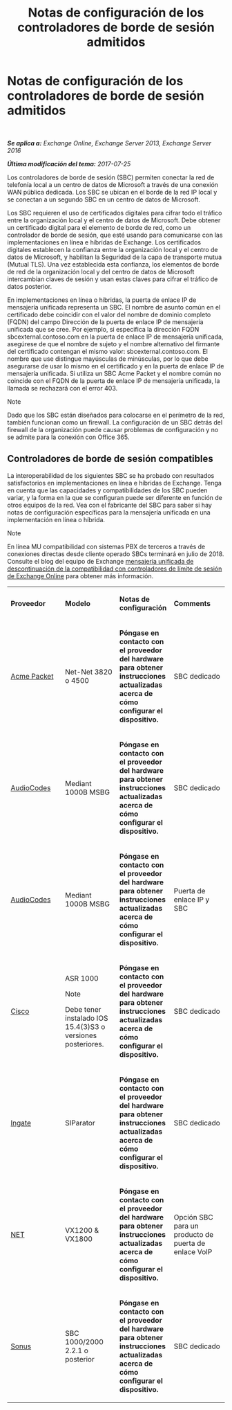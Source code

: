 ﻿---
title: 'Notas de configuración de los controladores de borde de sesión admitidos'
TOCTitle: Notas de configuración de los controladores de borde de sesión admitidos
ms:assetid: d161f94a-a243-4294-93b3-2bf1dc17b59f
ms:mtpsurl: https://technet.microsoft.com/es-es/library/JJ673565(v=EXCHG.150)
ms:contentKeyID: 50556889
ms.date: 05/22/2018
mtps_version: v=EXCHG.150
ms.translationtype: MT
---

# Notas de configuración de los controladores de borde de sesión admitidos

 

_**Se aplica a:** Exchange Online, Exchange Server 2013, Exchange Server 2016_

_**Última modificación del tema:** 2017-07-25_

Los controladores de borde de sesión (SBC) permiten conectar la red de telefonía local a un centro de datos de Microsoft a través de una conexión WAN pública dedicada. Los SBC se ubican en el borde de la red IP local y se conectan a un segundo SBC en un centro de datos de Microsoft.

Los SBC requieren el uso de certificados digitales para cifrar todo el tráfico entre la organización local y el centro de datos de Microsoft. Debe obtener un certificado digital para el elemento de borde de red, como un controlador de borde de sesión, que esté usando para comunicarse con las implementaciones en línea e híbridas de Exchange. Los certificados digitales establecen la confianza entre la organización local y el centro de datos de Microsoft, y habilitan la Seguridad de la capa de transporte mutua (Mutual TLS). Una vez establecida esta confianza, los elementos de borde de red de la organización local y del centro de datos de Microsoft intercambian claves de sesión y usan estas claves para cifrar el tráfico de datos posterior.

En implementaciones en línea o híbridas, la puerta de enlace IP de mensajería unificada representa un SBC. El nombre de asunto común en el certificado debe coincidir con el valor del nombre de dominio completo (FQDN) del campo Dirección de la puerta de enlace IP de mensajería unificada que se cree. Por ejemplo, si especifica la dirección FQDN sbcexternal.contoso.com en la puerta de enlace IP de mensajería unificada, asegúrese de que el nombre de sujeto y el nombre alternativo del firmante del certificado contengan el mismo valor: sbcexternal.contoso.com. El nombre que use distingue mayúsculas de minúsculas, por lo que debe asegurarse de usar lo mismo en el certificado y en la puerta de enlace IP de mensajería unificada. Si utiliza un SBC Acme Packet y el nombre común no coincide con el FQDN de la puerta de enlace IP de mensajería unificada, la llamada se rechazará con el error 403.


> [!NOTE]
> Dado que los SBC están diseñados para colocarse en el perímetro de la red, también funcionan como un firewall. La configuración de un SBC detrás del firewall de la organización puede causar problemas de configuración y no se admite para la conexión con Office 365.



## Controladores de borde de sesión compatibles

La interoperabilidad de los siguientes SBC se ha probado con resultados satisfactorios en implementaciones en línea e híbridas de Exchange. Tenga en cuenta que las capacidades y compatibilidades de los SBC pueden variar, y la forma en la que se configuran puede ser diferente en función de otros equipos de la red. Vea con el fabricante del SBC para saber si hay notas de configuración específicas para la mensajería unificada en una implementación en línea o híbrida.


> [!NOTE]
> En línea MU compatibilidad con sistemas PBX de terceros a través de conexiones directas desde cliente operado SBCs terminará en julio de 2018. Consulte el blog del equipo de Exchange <A href="https://blogs.technet.microsoft.com/exchange/2017/07/18/discontinuation-of-support-for-session-border-controllers-in-exchange-online-unified-messaging/">mensajería unificada de descontinuación de la compatibilidad con controladores de límite de sesión de Exchange Online</A> para obtener más información.




<table>
<colgroup>
<col style="width: 25%" />
<col style="width: 25%" />
<col style="width: 25%" />
<col style="width: 25%" />
</colgroup>
<tbody>
<tr class="odd">
<td><p><strong>Proveedor</strong></p></td>
<td><p><strong>Modelo</strong></p></td>
<td><p><strong>Notas de configuración</strong></p></td>
<td><p><strong>Comments</strong></p></td>
</tr>
<tr class="even">
<td><p><a href="http://www.acmepacket.com">Acme Packet</a></p></td>
<td><p>Net-Net 3820 o 4500</p></td>
<td><p><strong>Póngase en contacto con el proveedor del hardware para obtener instrucciones actualizadas acerca de cómo configurar el dispositivo.</strong></p></td>
<td><p>SBC dedicado</p></td>
</tr>
<tr class="odd">
<td><p><a href="https://www.audiocodes.com">AudioCodes</a></p></td>
<td><p>Mediant 1000B MSBG</p></td>
<td><p><strong>Póngase en contacto con el proveedor del hardware para obtener instrucciones actualizadas acerca de cómo configurar el dispositivo.</strong></p></td>
<td><p>SBC dedicado</p></td>
</tr>
<tr class="even">
<td><p><a href="https://www.audiocodes.com">AudioCodes</a></p></td>
<td><p>Mediant 1000B MSBG</p></td>
<td><p><strong>Póngase en contacto con el proveedor del hardware para obtener instrucciones actualizadas acerca de cómo configurar el dispositivo.</strong></p></td>
<td><p>Puerta de enlace IP y SBC</p></td>
</tr>
<tr class="odd">
<td><p><a href="https://www.cisco.com/c/dam/en/us/solutions/collateral/enterprise-networks/unified-access/cube-asr-release-10-0.pdf">Cisco</a></p></td>
<td><p>ASR 1000</p>

> [!NOTE]
> Debe tener instalado IOS 15.4(3)S3 o versiones posteriores.


</td>
<td><p><strong>Póngase en contacto con el proveedor del hardware para obtener instrucciones actualizadas acerca de cómo configurar el dispositivo.</strong></p></td>
<td><p>SBC dedicado</p></td>
</tr>
<tr class="even">
<td><p><a href="https://www.ingate.com/">Ingate</a></p></td>
<td><p>SIParator</p></td>
<td><p><strong>Póngase en contacto con el proveedor del hardware para obtener instrucciones actualizadas acerca de cómo configurar el dispositivo.</strong></p></td>
<td><p>SBC dedicado</p></td>
</tr>
<tr class="odd">
<td><p><a href="http://www.net.com">NET</a></p></td>
<td><p>VX1200 &amp; VX1800</p></td>
<td><p><strong>Póngase en contacto con el proveedor del hardware para obtener instrucciones actualizadas acerca de cómo configurar el dispositivo.</strong></p></td>
<td><p>Opción SBC para un producto de puerta de enlace VoIP</p></td>
</tr>
<tr class="even">
<td><p><a href="http://www.sonus.net/">Sonus</a></p></td>
<td><p>SBC 1000/2000 2.2.1 o posterior</p></td>
<td><p><strong>Póngase en contacto con el proveedor del hardware para obtener instrucciones actualizadas acerca de cómo configurar el dispositivo.</strong></p></td>
<td><p>SBC dedicado</p></td>
</tr>
</tbody>
</table>

